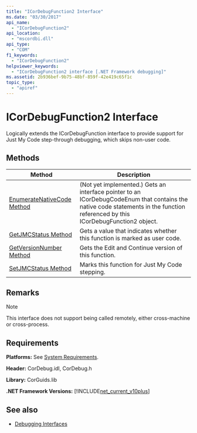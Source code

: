 ```yaml
---
title: "ICorDebugFunction2 Interface"
ms.date: "03/30/2017"
api_name: 
  - "ICorDebugFunction2"
api_location: 
  - "mscordbi.dll"
api_type: 
  - "COM"
f1_keywords: 
  - "ICorDebugFunction2"
helpviewer_keywords: 
  - "ICorDebugFunction2 interface [.NET Framework debugging]"
ms.assetid: 2b936bef-9b75-48bf-859f-42e419c65f1c
topic_type: 
  - "apiref"
---
```

# ICorDebugFunction2 Interface

Logically extends the ICorDebugFunction interface to provide support for Just My Code step-through debugging, which skips non-user code.  
  
## Methods  
  
|Method|Description|  
|------------|-----------------|  
|[EnumerateNativeCode Method](icordebugfunction2-enumeratenativecode-method.md)|(Not yet implemented.) Gets an interface pointer to an ICorDebugCodeEnum that contains the native code statements in the function referenced by this ICorDebugFunction2 object.|  
|[GetJMCStatus Method](icordebugfunction2-getjmcstatus-method.md)|Gets a value that indicates whether this function is marked as user code.|  
|[GetVersionNumber Method](icordebugfunction2-getversionnumber-method.md)|Gets the Edit and Continue version of this function.|  
|[SetJMCStatus Method](icordebugfunction2-setjmcstatus-method.md)|Marks this function for Just My Code stepping.|  
  
## Remarks  
  
> [!NOTE]
> This interface does not support being called remotely, either cross-machine or cross-process.  
  
## Requirements  
 **Platforms:** See [System Requirements](../../get-started/system-requirements.md).  
  
 **Header:** CorDebug.idl, CorDebug.h  
  
 **Library:** CorGuids.lib  
  
 **.NET Framework Versions:** [!INCLUDE[net_current_v10plus](../../../../includes/net-current-v10plus-md.md)]  
  
## See also

- [Debugging Interfaces](debugging-interfaces.md)
